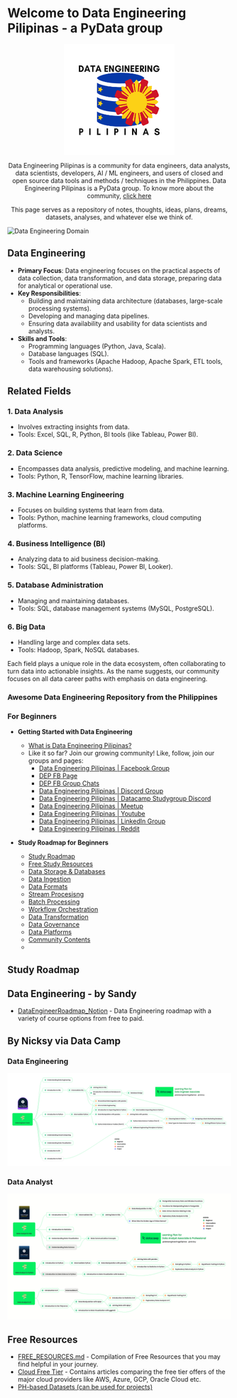 # Welcome to Data Engineering Pilipinas - a PyData group

<p align="center">
<img align="center" width="250" height="250" src="assets/DATA%20ENGINEERING%20-1.png">
</p>

<p align="center">
Data Engineering Pilipinas is a community for data engineers, data analysts, data scientists, developers, AI / ML engineers, and users of closed and open source data tools and methods / techniques in the Philippines. Data Engineering Pilipinas is a PyData group. To know more about the community, <a href="https://youtu.be/XsvrumL0ILc" target="_blank">click here</a> </p>

<p align="center">
This page serves as a repository of notes, thoughts, ideas, plans, dreams, datasets, analyses, and whatever else we think of.
</p>


![Data Engineering Domain](https://media.licdn.com/dms/image/D5612AQG7bJ051eTZQw/article-cover_image-shrink_720_1280/0/1692040311087?e=2147483647&v=beta&t=MIy8h1O6lwGLdLb8tEZKSuanIDRnji5jteLTQwkqCyU)

## Data Engineering
- **Primary Focus**: Data engineering focuses on the practical aspects of data collection, data transformation, and data storage, preparing data for analytical or operational use.
- **Key Responsibilities**: 
  - Building and maintaining data architecture (databases, large-scale processing systems).
  - Developing and managing data pipelines.
  - Ensuring data availability and usability for data scientists and analysts.
- **Skills and Tools**: 
  - Programming languages (Python, Java, Scala).
  - Database languages (SQL).
  - Tools and frameworks (Apache Hadoop, Apache Spark, ETL tools, data warehousing solutions).

## Related Fields

### 1. Data Analysis
- Involves extracting insights from data.
- Tools: Excel, SQL, R, Python, BI tools (like Tableau, Power BI).

### 2. Data Science
- Encompasses data analysis, predictive modeling, and machine learning.
- Tools: Python, R, TensorFlow, machine learning libraries.

### 3. Machine Learning Engineering
- Focuses on building systems that learn from data.
- Tools: Python, machine learning frameworks, cloud computing platforms.

### 4. Business Intelligence (BI)
- Analyzing data to aid business decision-making.
- Tools: SQL, BI platforms (Tableau, Power BI, Looker).

### 5. Database Administration
- Managing and maintaining databases.
- Tools: SQL, database management systems (MySQL, PostgreSQL).

### 6. Big Data
- Handling large and complex data sets.
- Tools: Hadoop, Spark, NoSQL databases.

Each field plays a unique role in the data ecosystem, often collaborating to turn data into actionable insights. As the name suggests, our community focuses on all data career paths with emphasis on data engineering.

### Awesome Data Engineering Repository from the Philippines

### For Beginners
- **Getting Started with Data Engineering**
  - <a href="https://youtu.be/XsvrumL0ILc">What is Data Engineering Pilipinas?</a>
  - Like it so far? Join our growing community! Like, follow, join our groups and pages:
    - [Data Engineering Pilipinas | Facebook Group](https://facebook.com/groups/dataengineeringpilipinas/)
    - [DEP FB Page](https://www.facebook.com/DataEngineeringPilipinas/)
    - [DEP FB Group Chats](https://m.me/cm/AbbnRPVsIMd34APj)
    - [Data Engineering Pilipinas | Discord Group ](https://discord.com/invite/buDgydz7J9)
    - [Data Engineering Pilipinas | Datacamp Studygroup Discord](https://discord.gg/eKEZuXeyxt)
    - [Data Engineering Pilipinas | Meetup ](https://www.meetup.com/data-engineering-pilipinas/)
    - [Data Engineering Pilipinas | Youtube ](https://www.youtube.com/@DataEngineeringPilipinas)
    - [Data Engineering Pilipinas | LinkedIn Group ](https://www.linkedin.com/company/97217550/)
    - [Data Engineering Pilipinas | Reddit ](https://www.reddit.com/r/DataEngineeringPH/)

- **Study Roadmap for Beginners**
    - [Study Roadmap](#study-roadmap)
    - [Free Study Resources](#free-resources)
    - [Data Storage & Databases](#data-storage--databases)
    - [Data Ingestion](#data-ingestion)
    - [Data Formats](#data-formats)
    - [Stream Procesisng](#stream-processing)
    - [Batch Processing](#batch-processing)
    - [Workflow Orchestration](#workflow-orchestration)
    - [Data Transformation](#data-transformation)
    - [Data Governance](#data-governance)
    - [Data Platforms](#data-platforms)
    - [Community Contents](#community-contents)
    - 

## Study Roadmap

## Data Engineering - by Sandy
- [DataEngineerRoadmap_Notion](https://shadow-blue-572.notion.site/b880b4ef0b1445aabec127442b97c79f?v=0a45fb3e2b5946d59708797eeea16671) - Data Engineering roadmap with a variety of course options from free to paid. 

## By Nicksy via Data Camp

### Data Engineering
![Data Engineering](assets/DataCamp%20-%20Data%20Engineer%20Track.png)

### Data Analyst
![Data Analyst](assets/DataCamp%20-%20Data%20Analyst%20Associate%20%26%20Professional%20Track.png)

## Free Resources
- [FREE_RESOURCES.md](resources/FREE_RESOURCES.md) - Compilation of Free Resources that you may find helpful in your journey.
- [Cloud Free Tier](resources/Cloud-Free-Tier-Comparison) - Contains articles comparing the free tier offers of the major cloud providers like AWS, Azure, GCP, Oracle Cloud etc.
- [PH-based Datasets (can be used for projects)](/datasets/PH_data_sources.md)




